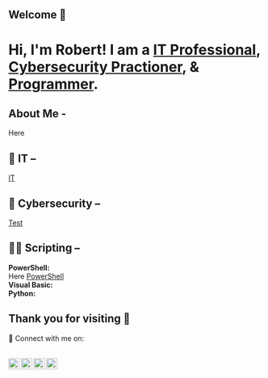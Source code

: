 ## Welcome 👋
<h1>Hi, I'm Robert! I am a <a href="#IT">IT Professional</a>, <a href="#Cybersecurity">Cybersecurity Practioner</a>, & <a href="#Scripting">Programmer</a>.</h1>

<div id="#About Me"><h2>About Me -</h2>
<p>
Here
</p>
</div>


<div id="IT"><h2>🚀 IT –</h2>
<p>
<a href="https://linkedin.com/in/robert-nathanael-martinez-455532180">IT</a>
</p>
</div>

<div id="Cybersecurity"><h2>🔮 Cybersecurity –</h2>
<p>
<a href="https://linkedin.com/in/robert-nathanael-martinez-455532180">Test</a>
</p>
</div>

<div id="Scripting"><h2>👨‍💻 Scripting –</h2>
<p>
<b>PowerShell:</b><br>
Here <a href="https://github.com/RobMrtnz/Scripts/tree/main/PowerShell">PowerShell</a><br>
<b>Visual Basic:</b><br>
<b>Python:</b><br>
</p>
</div>

<h2>Thank you for visiting 👋</h2>
🤳 Connect with me on:<br></br>

[<img align="left" alt="JoshMadakor | YouTube" width="22px" src="https://cdn.jsdelivr.net/npm/simple-icons@v3/icons/youtube.svg" />][youtube]
[<img align="left" alt="JoshMadakor | Twitter" width="22px" src="https://cdn.jsdelivr.net/npm/simple-icons@v3/icons/twitter.svg" />][twitter]
[<img align="left" alt="JoshMadakor | LinkedIn" width="22px" src="https://cdn.jsdelivr.net/npm/simple-icons@v3/icons/linkedin.svg" />][linkedin]
[<img align="left" alt="JoshMadakor | Instagram" width="22px" src="https://cdn.jsdelivr.net/npm/simple-icons@v3/icons/instagram.svg" />][instagram]

[twitter]: https://twitter.com/joshmadakor
[youtube]: https://www.youtube.com/c/joshmadakor
[instagram]: https://www.instagram.com/joshmadakor/
[linkedin]: https://linkedin.com/in/robert-nathanael-martinez-455532180

<!--
**RobMrtnz/RobMrtnz** is a ✨ _special_ ✨ repository because its `README.md` (this file) appears on your GitHub profile.

Here are some ideas to get you started:

- 🔭 I’m currently working on ...
- 🌱 I’m currently learning ...
- 👯 I’m looking to collaborate on ...
- 🤔 I’m looking for help with ...
- 💬 Ask me about ...
- 📫 How to reach me: ...
- 😄 Pronouns: ...
- ⚡ Fun fact: ...
-->
